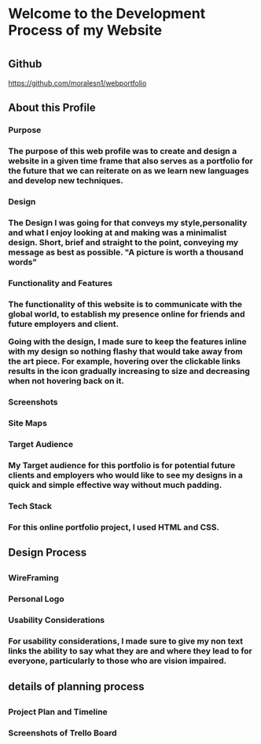 
<h1>Welcome to the Development Process of my Website<h1>


<h2>Github</h2>

https://github.com/moralesn1/webportfolio

<h2>About this Profile
<h3>Purpose<h3>
The purpose of this web profile was to create and design a website in a given time frame that also serves as a portfolio for the future that we can reiterate on as we learn new languages and develop new techniques.

<h3>Design<h3>

The Design I was going for that conveys my style,personality and what I enjoy looking at and making was a minimalist design. Short, brief and straight to the point, conveying my message as best as possible. "A picture is worth a thousand words"

<h3>Functionality and Features<h3>

The functionality of this website is to communicate with the global world, to establish my presence online for friends and future employers and client.

Going with the design, I made sure to keep the features inline with my design so nothing flashy that would take away from the art piece. For example, hovering over the clickable links results in the icon gradually increasing to size and decreasing when not hovering back on it.

<h3>Screenshots<h3>

<h3>Site Maps<h3>

<h3>Target Audience<h3>

My Target audience for this portfolio is for potential future clients and employers who would like to see my designs in a quick and simple effective way without much padding.

<h3>Tech Stack<h3>
For this online portfolio project, I used HTML and CSS.

<h2>Design Process<h2>
<h3>WireFraming<h3>
<h3>Personal Logo<h3>
<h3>Usability Considerations<h3>

For usability considerations, I made sure to give my non text links the ability to say what they are and where they lead to for everyone, particularly to those who are vision impaired.


<h2>details of planning process<h2>
<h3>Project Plan and Timeline<h3>
<h3>Screenshots of Trello Board<h3>

